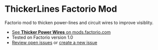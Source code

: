 # ThickerLines Factorio Mod

Factorio mod to thicken power-lines and circuit wires to improve visiblity.

- [See **Thicker Power Wires** on mods.factorio.com](https://mods.factorio.com/mod/ThickerLines)
- Tested on Factorio version 1.0
- [Review open issues](https://github.com/lachlanmcdonald/factorio-mod-thicker-lines/issues) or [create a new issue](https://github.com/lachlanmcdonald/factorio-mod-thicker-lines/issues/new)
